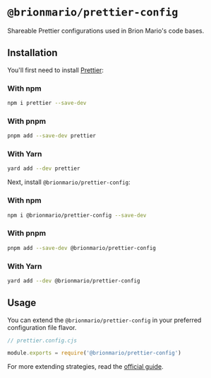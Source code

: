 # `@brionmario/prettier-config`

Shareable Prettier configurations used in Brion Mario's code bases.

## Installation

You'll first need to install [Prettier](https://prettier.io/):

### With npm

```sh
npm i prettier --save-dev
```

### With pnpm

```sh
pnpm add --save-dev prettier
```

### With Yarn

```sh
yard add --dev prettier
```

Next, install `@brionmario/prettier-config`:

### With npm

```sh
npm i @brionmario/prettier-config --save-dev
```

### With pnpm

```sh
pnpm add --save-dev @brionmario/prettier-config
```

### With Yarn

```sh
yard add --dev @brionmario/prettier-config
```

## Usage

You can extend the `@brionmario/prettier-config` in your preferred configuration file flavor.

```js
// prettier.config.cjs

module.exports = require('@brionmario/prettier-config')
```

For more extending strategies, read the [official guide](https://prettier.io/docs/en/configuration.html#sharing-configurations).
